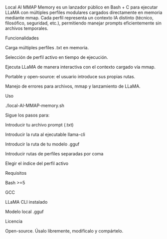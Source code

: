 Local AI MMAP Memory es un lanzador público en Bash + C para ejecutar LLaMA con múltiples perfiles modulares cargados directamente en memoria mediante mmap. Cada perfil representa un contexto IA distinto (técnico, filosófico, seguridad, etc.), permitiendo manejar prompts eficientemente sin archivos temporales.

Funcionalidades

Carga múltiples perfiles .txt en memoria.

Selección de perfil activo en tiempo de ejecución.

Ejecuta LLaMA de manera interactiva con el contexto cargado vía mmap.

Portable y open-source: el usuario introduce sus propias rutas.

Manejo de errores para archivos, mmap y lanzamiento de LLaMA.

Uso

./local-AI-MMAP-memory.sh

Sigue los pasos para:

Introducir tu archivo prompt (.txt)

Introducir la ruta al ejecutable llama-cli

Introducir la ruta de tu modelo .gguf

Introducir rutas de perfiles separadas por coma

Elegir el índice del perfil activo

Requisitos

Bash >=5

GCC

LLaMA CLI instalado

Modelo local .gguf

Licencia

Open-source. Úsalo libremente, modifícalo y compártelo.


